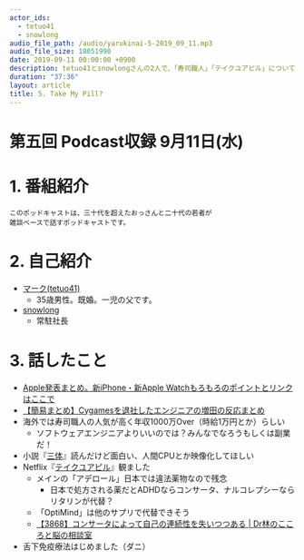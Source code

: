 ```yaml
---
actor_ids:
  - tetuo41
  - snowlong
audio_file_path: /audio/yarukinai-5-2019_09_11.mp3
audio_file_size: 18051990
date: 2019-09-11 00:00:00 +0900
description: tetuo41とsnowlongさんの2人で、「寿司職人」「テイクユアピル」について話しました。
duration: "37:36"
layout: article
title: 5. Take My Pill?
---
```


# 第五回 Podcast収録 9月11日(水)

# 1. 番組紹介
    このポッドキャストは、三十代を超えたおっさんと二十代の若者が
    雑談ベースで話すポッドキャストです。

# 2. 自己紹介
- [マーク(tetuo41)](https://twitter.com/tetuo41)
    - 35歳男性。既婚。一児の父です。
- [snowlong](https://twitter.com/_snowlong)
    - 常駐社長

# 3. 話したこと
- [Apple発表まとめ。新iPhone・新Apple Watchもろもろのポイントとリンクはここで](https://www.gizmodo.jp/2019/09/apple-special-event-outline.html)
- [【簡易まとめ】Cygamesを退社したエンジニアの増田の反応まとめ](https://togetter.com/li/1401880)
- 海外では寿司職人の人気が高く年収1000万Over（時給1万円とか）らしい
    - ソフトウェアエンジニアよりいいのでは？みんなでなろうもしくは副業だ！
- 小説『[三体](https://www.amazon.co.jp/dp/B07TS9XTSD/)』読んだけど面白い、人間CPUとか映像化してほしい
- Netflix『[テイクユアピル](https://www.netflix.com/title/80117831)』観ました
    - メインの「アデロール」日本では違法薬物なので残念
        - 日本で処方される薬だとADHDならコンサータ、ナルコレプシーならリタリンが代替？
    - 「OptiMind」は他のサプリで代替できそう
    - [【3868】コンサータによって自己の連続性を失いつつある | Dr林のこころと脳の相談室](http://kokoro.squares.net/?p=7763)
- 舌下免疫療法はじめました（ダニ）
